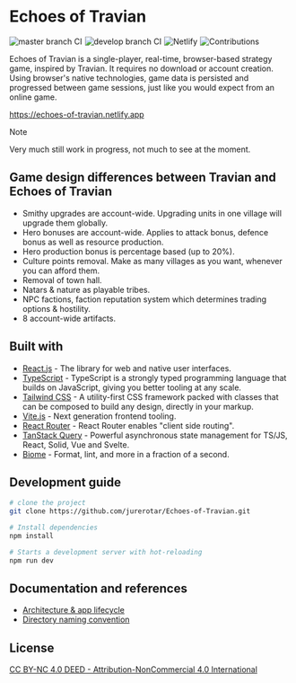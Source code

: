 # Echoes of Travian

<p style="display: flex; gap: 5px; flex-wrap: wrap">
  <img src="https://github.com/jurerotar/echoes-of-travian/actions/workflows/master-ci.yml/badge.svg" alt="master branch CI">
  <img src="https://github.com/jurerotar/echoes-of-travian/actions/workflows/develop-ci.yml/badge.svg" alt="develop branch CI">
  <img src="https://img.shields.io/netlify/d5146a5a-0a15-4619-bf86-a5c7552b406f" alt="Netlify">
  <img src="https://img.shields.io/badge/contributions-welcome-brightgreen" alt="Contributions">
</p>

Echoes of Travian is a single-player, real-time, browser-based strategy game, inspired by Travian. It requires no download or account creation.
Using browser's native technologies, game data is persisted and progressed between game sessions, just like you would expect from an online game.

https://echoes-of-travian.netlify.app

> [!NOTE]
> Very much still work in progress, not much to see at the moment.

## Game design differences between Travian and Echoes of Travian

- Smithy upgrades are account-wide. Upgrading units in one village will upgrade them globally.
- Hero bonuses are account-wide. Applies to attack bonus, defence bonus as well as resource production.
- Hero production bonus is percentage based (up to 20%).
- Culture points removal. Make as many villages as you want, whenever you can afford them.
- Removal of town hall.
- Natars & nature as playable tribes.
- NPC factions, faction reputation system which determines trading options & hostility.
- 8 account-wide artifacts.

## Built with

- [React.js](https://react.dev) - The library for web and native user interfaces.
- [TypeScript](https://www.typescriptlang.org) - TypeScript is a strongly typed programming language that builds on JavaScript, giving you better tooling at any scale.
- [Tailwind CSS](https://tailwindcss.com) - A utility-first CSS framework packed with classes that can be composed to build any design, directly in your markup.
- [Vite.js](https://vitejs.dev) - Next generation frontend tooling.
- [React Router](https://reactrouter.com) - React Router enables "client side routing".
- [TanStack Query](https://tanstack.com/query/latest/) - Powerful asynchronous state management for TS/JS, React, Solid, Vue and Svelte.
- [Biome](https://biomejs.dev) - Format, lint, and more in a fraction of a second.

## Development guide

```sh
# clone the project
git clone https://github.com/jurerotar/Echoes-of-Travian.git

# Install dependencies
npm install

# Starts a development server with hot-reloading
npm run dev
```

## Documentation and references

- [Architecture & app lifecycle](/docs/ARCHITECTURE.md)
- [Directory naming convention](/docs/DIRECTORY_NAMING_CONVENTION.md)

## License

[CC BY-NC 4.0 DEED - Attribution-NonCommercial 4.0 International](https://creativecommons.org/licenses/by-nc/4.0/)
